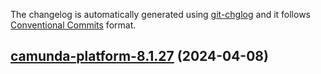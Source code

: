 The changelog is automatically generated using [git-chglog](https://github.com/git-chglog/git-chglog)
and it follows [Conventional Commits](https://www.conventionalcommits.org/en/v1.0.0/) format.


<a name="camunda-platform-8.1.27"></a>
## [camunda-platform-8.1.27](https://github.com/camunda/camunda-platform-helm/compare/camunda-platform-8.1.26...camunda-platform-8.1.27) (2024-04-08)

